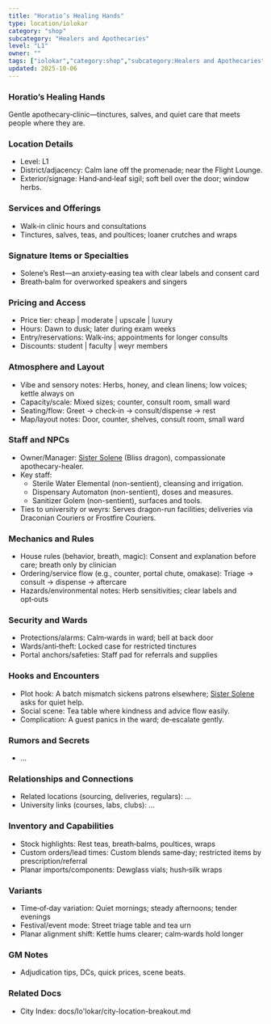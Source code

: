 ```yaml
---
title: "Horatio’s Healing Hands"
type: location/iolokar
category: "shop"
subcategory: "Healers and Apothecaries"
level: "L1"
owner: ""
tags: ["iolokar","category:shop","subcategory:Healers and Apothecaries","level:L1"]
updated: 2025-10-06
---
```

### Horatio’s Healing Hands

Gentle apothecary‑clinic—tinctures, salves, and quiet care that meets people where they are.

### Location Details

- Level: L1
- District/adjacency: Calm lane off the promenade; near the Flight Lounge.
- Exterior/signage: Hand‑and‑leaf sigil; soft bell over the door; window herbs.

### Services and Offerings

- Walk‑in clinic hours and consultations
- Tinctures, salves, teas, and poultices; loaner crutches and wraps

### Signature Items or Specialties

- Solene’s Rest—an anxiety‑easing tea with clear labels and consent card
- Breath‑balm for overworked speakers and singers

### Pricing and Access

- Price tier: cheap | moderate | upscale | luxury
- Hours: Dawn to dusk; later during exam weeks
- Entry/reservations: Walk‑ins; appointments for longer consults
- Discounts: student | faculty | weyr members

### Atmosphere and Layout

- Vibe and sensory notes: Herbs, honey, and clean linens; low voices; kettle always on
- Capacity/scale: Mixed sizes; counter, consult room, small ward
- Seating/flow: Greet → check‑in → consult/dispense → rest
- Map/layout notes: Door, counter, shelves, consult room, small ward

### Staff and NPCs

- Owner/Manager: [Sister Solene](../People/sister-solene.md) (Bliss dragon), compassionate apothecary-healer.
- Key staff:
  - Sterile Water Elemental (non-sentient), cleansing and irrigation.
  - Dispensary Automaton (non-sentient), doses and measures.
  - Sanitizer Golem (non-sentient), surfaces and tools.
- Ties to university or weyrs: Serves dragon-run facilities; deliveries via Draconian Couriers or Frostfire Couriers.

### Mechanics and Rules

- House rules (behavior, breath, magic): Consent and explanation before care; breath only by clinician
- Ordering/service flow (e.g., counter, portal chute, omakase): Triage → consult → dispense → aftercare
- Hazards/environmental notes: Herb sensitivities; clear labels and opt‑outs

### Security and Wards

- Protections/alarms: Calm‑wards in ward; bell at back door
- Wards/anti‑theft: Locked case for restricted tinctures
- Portal anchors/safeties: Staff pad for referrals and supplies

### Hooks and Encounters

- Plot hook: A batch mismatch sickens patrons elsewhere; [Sister Solene](../People/sister-solene.md) asks for quiet help.
- Social scene: Tea table where kindness and advice flow easily.
- Complication: A guest panics in the ward; de‑escalate gently.

### Rumors and Secrets

- ...

### Relationships and Connections

- Related locations (sourcing, deliveries, regulars): ...
- University links (courses, labs, clubs): ...

### Inventory and Capabilities

- Stock highlights: Rest teas, breath‑balms, poultices, wraps
- Custom orders/lead times: Custom blends same‑day; restricted items by prescription/referral
- Planar imports/components: Dewglass vials; hush‑silk wraps

### Variants

- Time‑of‑day variation: Quiet mornings; steady afternoons; tender evenings
- Festival/event mode: Street triage table and tea urn
- Planar alignment shift: Kettle hums clearer; calm‑wards hold longer

### GM Notes

- Adjudication tips, DCs, quick prices, scene beats.

### Related Docs

- City Index: docs/Io'lokar/city-location-breakout.md
